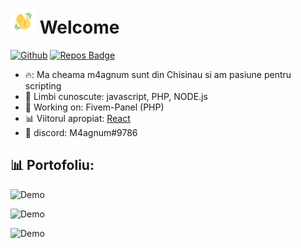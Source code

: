 
# <img src="https://raw.githubusercontent.com/jefestef/jefestef/master/wave.gif" width="40px"> Welcome
[![Github](https://img.shields.io/github/followers/m4agnum?label=Followers&logo=Github)](https://github.com/m4agnum)
[![Repos Badge](https://badges.pufler.dev/repos/m4agnum?color=blue&logo=GitBook)](https://github.com/m4agnum)
- 🔥: Ma cheama m4agnum sunt din Chisinau si am pasiune pentru scripting 
- :scroll: Limbi cunoscute: javascript, PHP, NODE.js
- :telescope: Working on: Fivem-Panel (PHP)
- :bar_chart: Viitorul apropiat: [React](https://reactjs.org/)
- 📱 discord: M4agnum#9786

## :bar_chart:  Portofoliu:

![Demo](../main/panel_light.png?raw=true)

![Demo](../main/image.png?raw=true)

![Demo](../main/image2.png?raw=true)
 
